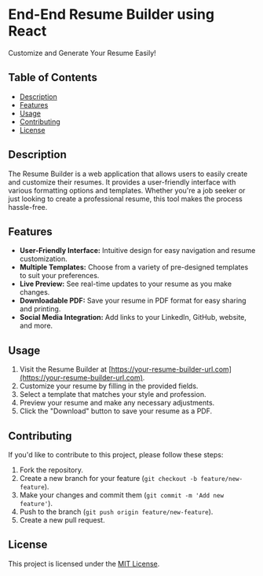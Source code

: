 # End-End Resume Builder using React

Customize and Generate Your Resume Easily!

## Table of Contents

- [Description](#description)
- [Features](#features)
- [Usage](#usage)
- [Contributing](#contributing)
- [License](#license)

## Description

The Resume Builder is a web application that allows users to easily create and customize their resumes. It provides a user-friendly interface with various formatting options and templates. Whether you're a job seeker or just looking to create a professional resume, this tool makes the process hassle-free.

## Features

- **User-Friendly Interface:** Intuitive design for easy navigation and resume customization.
- **Multiple Templates:** Choose from a variety of pre-designed templates to suit your preferences.
- **Live Preview:** See real-time updates to your resume as you make changes.
- **Downloadable PDF:** Save your resume in PDF format for easy sharing and printing.
- **Social Media Integration:** Add links to your LinkedIn, GitHub, website, and more.

## Usage

1. Visit the Resume Builder at [https://your-resume-builder-url.com](https://your-resume-builder-url.com).
2. Customize your resume by filling in the provided fields.
3. Select a template that matches your style and profession.
4. Preview your resume and make any necessary adjustments.
5. Click the "Download" button to save your resume as a PDF.

## Contributing

If you'd like to contribute to this project, please follow these steps:

1. Fork the repository.
2. Create a new branch for your feature (`git checkout -b feature/new-feature`).
3. Make your changes and commit them (`git commit -m 'Add new feature'`).
4. Push to the branch (`git push origin feature/new-feature`).
5. Create a new pull request.

## License

This project is licensed under the [MIT License](LICENSE).
